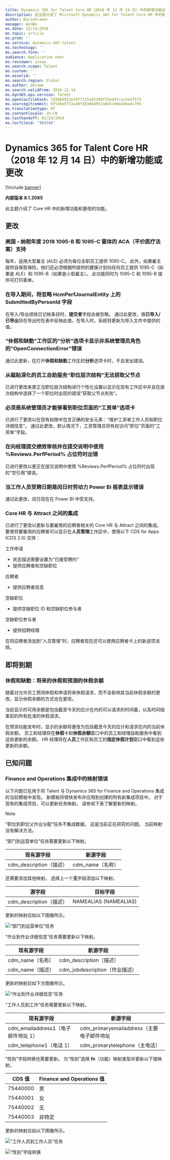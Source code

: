 ```yaml
---
title: Dynamics 365 for Talent Core HR（2018 年 12 月 14 日）中的新增功能或更改
description: 此主题介绍了 Microsoft Dynamics 365 for Talent Core HR 中的新增功能和更改的功能。
author: Darinkramer
manager: AnnBe
ms.date: 12/14/2018
ms.topic: article
ms.prod: ''
ms.service: dynamics-365-talent
ms.technology: ''
ms.search.form: ''
audience: Application User
ms.reviewer: josaw
ms.search.scope: Talent
ms.custom: ''
ms.assetid: ''
ms.search.region: Global
ms.author: dkrame
ms.search.validFrom: 2018-12-14
ms.dyn365.ops.version: Talent
ms.openlocfilehash: 7d2866923efd7f115ad5290f35ed4fcac5e47573
ms.sourcegitcommit: 0f530e5f72a40f383868957a6b5cb0e446e4c795
ms.translationtype: HT
ms.contentlocale: zh-CN
ms.lasthandoff: 01/29/2019
ms.locfileid: "303346"
---
```

# <a name="whats-new-or-changed-in-dynamics-365-for-talent-core-hr-december-14-2018"></a>Dynamics 365 for Talent Core HR（2018 年 12 月 14 日）中的新增功能或更改

[!include [banner](includes/banner.md)]

**内部版本 8.1.2085**

此主题介绍了 Core HR 中的新增功能和更改的功能。

## <a name="changes"></a>更改

### <a name="us---aca-affordable-care-act-support-for-tax-year-2018-1095-b-and-1095-c-forms"></a>美国 - 纳税年度 2018 1095-B 和 1095-C 窗体的 ACA（平价医疗法案）支持

每年，适用大型雇主 (ALE) 必须为每位全职员工提供 1095-C。 此外，如果雇主提供自保型保险，他们还必须根据所提供的健康计划向任何员工提供 1095-C（如果是 ALE）和 1095-B（如果是小型雇主）。 此功能同时为 1095-C 和 1095-B 提供可打印表单。

### <a name="during-import-submittedbypersonid-field-on-hcmperfjournalentity-is-ignored"></a>在导入期间，将忽略 HcmPerfJournalEntity 上的 SubmittedByPersonId 字段

在导入/导出绩效日记帐条目时，**提交者**字段会被忽略。 通过此更改，值**已导入/已导出**将在导出时在表中反映此值，在导入时，系统将更新为导入文件中提供的值。

### <a name="analytics-tab-on-leave-and-absence-workspace-displays-openconnectionerror-error-for-non-system-admin-roles"></a>“休假和缺勤”工作区的“分析”选项卡显示非系统管理员角色的“OpenConnectionError”错误

通过此更新，在打开**休假和缺勤**工作区的**分析**选项卡时，不会发出错误。

### <a name="employee-self-service-position-hierarchy-drill-down-from-tile-fails-to-get-parent-node"></a>从磁贴深化的员工自助服务“职位层次结构”无法获取父节点

已进行更改来更正当职位层次结构进行个性化设置以显示在现有工作区中并且在层次结构中选择了一个职位时出现的错误“获取父节点失败”。  

### <a name="must-be-system-admin-to-see-the-payroll-tab-in-the-position-page"></a>必须是系统管理员才能够看到职位页面的“工资单”选项卡

已进行了更改以在现有权限中包含正确的安全元素：“维护工资单工作人员和职位详细信息”。 通过此更改，默认情况下，工资管理员将有权访问“职位”页面的“工资单”字段。

### <a name="error-when-submitting-performance-review-to-manager-and-the-reviewsperfperiod-placeholder-is-used-in-the-submission-instructions"></a>在向经理提交绩效审核并在提交说明中使用 %Reviews.PerfPeriod% 占位符时出错

已进行更改以更正在提交说明中使用 %Reviews.PerfPeriod% 占位符时出现的“空引用”错误。

### <a name="workforce-power-bi-report-shows-error-when-worker-seniority-date-is-a-leap-day"></a>当工作人员受聘日期是闰日时劳动力 Power BI 报表显示错误

通过此更改，闰日现在在 Power BI 中受支持。

### <a name="integration-between-core-hr-and-attract"></a>Core HR 与 Attract 之间的集成

已进行了更改以更新与要雇用的应聘者相关的 Core HR 与 Attract 之间的集成。 要使将要雇用的应聘者可以显示在**人员管理**工作区中，使用以下 CDS for Apps (CDS 2.0) 实体：

工作申请
- 状态描述需要设置为“已接受聘约”
-   提供应聘者和空缺职位

应聘者
-   提供应聘者信息

空缺职位
-   提供空缺职位 ID 和空缺职位参与者

空缺职位参与者
-   提供招聘经理

在将应聘者添加到“人员管理”时，应聘者现在还可以使用应聘者卡上的新选项消除。

## <a name="coming-soon"></a>即将到期

### <a name="leave-and-absence-future-leave-and-forecasting-leave-balances"></a>休假和缺勤：将来的休假和预测的休假余额

随着对允许员工预测休假和申请将来休假请求，而不会影响其当前休假余额的更改，显示休假余额的方式也在更改。 

当前显示的可用余额是包括截至今天的应计在内的可以请求的时间量，以及时间结束前的所有批准的休假请求。 

在预测功能发布时，显示的余额将更改为包括截至今天的应计和请求在内的当前休假余额。 员工和经理将在**休假**卡和**休假余额**窗口中的员工和经理自助服务中看到这些更新的余额。 HR 经理将在**人员**工作区和员工的**指定休假计划**窗口中看到这些更新的余额。

## <a name="known-issue"></a>已知问题

### <a name="mapping-errors-in-the-integration-with-finance-and-operations"></a>Finance and Operations 集成中的映射错误

以下问题已在用于将 Talent 与 Dynamics 365 for Finance and Operations 集成的当前模板中发现。 新模板将很快发布并应用到创建的所有新集成项目中。 对于现有的集成项目，可以更新任务映射。 请参阅下表了解更新的映射。 

>[!NOTE]
> “职位到职位父作业分配”任务不集成数据。 这是当前正在研究的问题。 当前映射没有解决方法。 

“部门到运营单位”任务需要更新以下映射。

| 现有源字段          | 新源字段 |
| -------------------------------|------------------|
| cdm_description（描述）  | cdm_name（名称）  |

还需要添加其他映射。 选择上一个**无**字段添加以下映射。

| 源字段                   | 目标字段    |
| -------------------------------|----------------------|
| cdm_description（描述）  | NAMEALIAS (NAMEALIAS)|

更新的映射应如以下图像所示。

![“部门到运营单位”任务](./media/DepartmentMapping.png)


“作业到作业详细信息”任务需要更新以下映射。

| 现有源字段          | 新源字段                   |
| -------------------------------|------------------------------------|
| cdm_name（名称）                | cdm_description（描述）      |
| cdm_name（描述）         | cdm_jobdescription（作业描述）|


更新的映射应如下方图像所示。

![“作业到作业详细信息”任务](./media/JobMapping.png)

“工作人员到工作”任务需要更新以下映射。

| 现有源字段                 | 新源字段                               |
| --------------------------------------|------------------------------------------------|
| cdm_emailaddress1（电子邮件地址 1）   | cdm_primaryemailaddress（主要电子邮件地址 |
| cdm_telephone1（电话 1）          | cdm_primarytelephone（主电话）       |

“性别”字段转换也需要更新。 为“性别”选择 **fn**（功能）映射类型并更新以下值映射。

| CDS 值                   | Finance and Operations 值                     |
| ----------------------------|--------------------------------------------------|
| 75440000                    | 男                                             |
| 75440001                    | 女                                           |
| 75440002                    | 无                                             | 
| 75440003                    | 非特定                                      |

更新的映射应如以下图像所示。

![“工作人员到工作人员”任务](./media/WorkerMapping.png)

![“性别”字段转换](./media/WorkerTransform.png)
